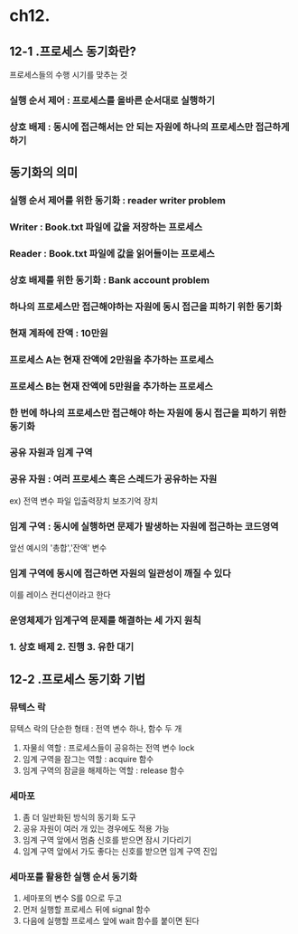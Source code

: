 # ch12.
## 12-1 .프로세스 동기화란?
프로세스들의 수행 시기를 맞추는 것

### 실행 순서 제어 : 프로세스를 올바른 순서대로 실행하기
### 상호 배제 : 동시에 접근해서는 안 되는 자원에 하나의 프로세스만 접근하게 하기

## 동기화의 의미

### 실행 순서 제어를 위한 동기화 : reader writer problem
### Writer : Book.txt 파일에 값을 저장하는 프로세스
### Reader : Book.txt 파일에 값을 읽어들이는 프로세스
### 상호 배제를 위한 동기화 : Bank account problem

### 하나의 프로세스만 접근해야하는 자원에 동시 접근을 피하기 위한 동기화
### 현재 계좌에 잔액 : 10만원
### 프로세스 A는 현재 잔액에 2만원을 추가하는 프로세스
### 프로세스 B는 현재 잔액에 5만원을 추가하는 프로세스

### 한 번에 하나의 프로세스만 접근해야 하는 자원에 동시 접근을 피하기 위한 동기화

### 공유 자원과 임계 구역
### 공유 자원 : 여러 프로세스 혹은 스레드가 공유하는 자원
ex) 전역 변수 파일 입출력장치 보조기억 장치

### 임계 구역 : 동시에 실행하면 문제가 발생하는 자원에 접근하는 코드영역
앞선 예시의 '총합','잔액' 변수

### 임계 구역에 동시에 접근하면 자원의 일관성이 깨질 수 있다
이를 레이스 컨디션이라고 한다

### 운영체제가 임계구역 문제를 해결하는 세 가지 원칙
### 1. 상호 배제 2. 진행 3. 유한 대기

## 12-2 .프로세스 동기화 기법

### 뮤텍스 락
뮤텍스 락의 단순한 형태
: 전역 변수 하나, 함수 두 개
1. 자물쇠 역할 : 프로세스들이 공유하는 전역 변수 lock
2. 임계 구역을 잠그는 역할 : acquire 함수
3. 임계 구역의 잠글을 해제하는 역할 : release 함수

### 세마포
1. 좀 더 일반화된 방식의 동기화 도구
2. 공유 자원이 여러 개 있는 경우에도 적용 가능
3. 임계 구역 앞에서 멈춤 신호를 받으면 잠시 기다리기
4. 임계 구역 앞에서 가도 좋다는 신호를 받으면 임계 구역 진입

### 세마포를 활용한 실행 순서 동기화
1. 세마포의 변수 S를 0으로 두고
2. 먼저 실행할 프로세스 뒤에 signal 함수
3. 다음에 실행할 프로세스 앞에 wait 함수를 붙이면 된다


